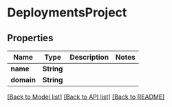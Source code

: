 # DeploymentsProject

## Properties

Name | Type | Description | Notes
------------ | ------------- | ------------- | -------------
**name** | **String** |  | 
**domain** | **String** |  | 

[[Back to Model list]](../README.md#documentation-for-models) [[Back to API list]](../README.md#documentation-for-api-endpoints) [[Back to README]](../README.md)


